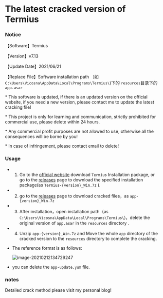 # The latest cracked version of Termius


### Notice

【Software】Termius

【Version】v7.13

【Update Date】2021/06/21

【Replace File】Software installation path （如`C:\Users\Vicosna\AppData\Local\Programs\Termius\`)下的 `resources`目录下的`app.asar`

  \* This software is updated, if there is an updated version on the official website, if you need a new version, please contact me to update the latest cracking file!

  \* This project is only for learning and communication, strictly prohibited for commercial use, please delete within 24 hours.

  \* Any commercial profit purposes are not allowed to use, otherwise all the consequences will be borne by you!

  \*  In case of infringement, please contact email to delete!

### Usage

- 1.  Go to the [official website](https://termius.com/) download `Termius` Installation package, or go to  the [releases](./releases) page to download the specified installation package(as `Termius-{version}_Win.7z`
).

- 2.  go to  the [releases](./releases) page to download cracked files，as `app-{version}_Win.7z` 
- 3.  After installation，open installation path（as `C:\Users\Vicosna\AppData\Local\Programs\Termius\`)，delete the original version of `app.asar` in the `resources` directory .
- 4.  Unzip `app-{version}_Win.7z` and  Move the whole `app` directory of the cracked version to the `resources` directory to complete the cracking.

- The reference format is as follows:

  ![image-20210212134729247](https://cdn.jsdelivr.net/gh/vicosna/PicBed@master/2021/02/20210212134748.png)
- you can delete the `app-update.yum` file.

### notes

Detailed crack method please visit my personal blog!
